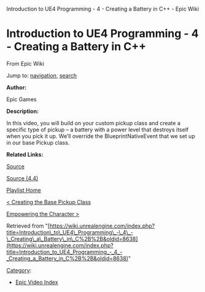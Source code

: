 Introduction to UE4 Programming - 4 - Creating a Battery in C++ - Epic Wiki             

Introduction to UE4 Programming - 4 - Creating a Battery in C++
===============================================================

From Epic Wiki

Jump to: [navigation](#mw-navigation), [search](#p-search)

  

**Author:**

Epic Games

**Description:**

In this video, you will build on your custom pickup class and create a specific type of pickup – a battery with a power level that destroys itself when you pick it up. We’ll override the BlueprintNativeEvent that we set up in our base Pickup class.

**Related Links:**

[Source](https://d26ilriwvtzlb.cloudfront.net/3/3c/Source.zip "Source.zip")

[Source (4.4)](https://d26ilriwvtzlb.cloudfront.net/8/85/Source_4_4.zip "Source 4 4.zip")

[Playlist Home](/Category:Epic_Video_Playlists "Category:Epic Video Playlists")

[< Creating the Base Pickup Class](/Introduction_to_UE4_Programming_-_3_-_Creating_the_Base_Pickup_Class "Introduction to UE4 Programming - 3 - Creating the Base Pickup Class")

[Empowering the Character >](/Introduction_to_UE4_Programming_-_5_-_Empowering_the_Character "Introduction to UE4 Programming - 5 - Empowering the Character")

Retrieved from "[https://wiki.unrealengine.com/index.php?title=Introduction\_to\_UE4\_Programming\_-\_4\_-\_Creating\_a\_Battery\_in\_C%2B%2B&oldid=8638](https://wiki.unrealengine.com/index.php?title=Introduction_to_UE4_Programming_-_4_-_Creating_a_Battery_in_C%2B%2B&oldid=8638)"

[Category](/Special:Categories "Special:Categories"):

*   [Epic Video Index](/index.php?title=Category:Epic_Video_Index&action=edit&redlink=1 "Category:Epic Video Index (page does not exist)")